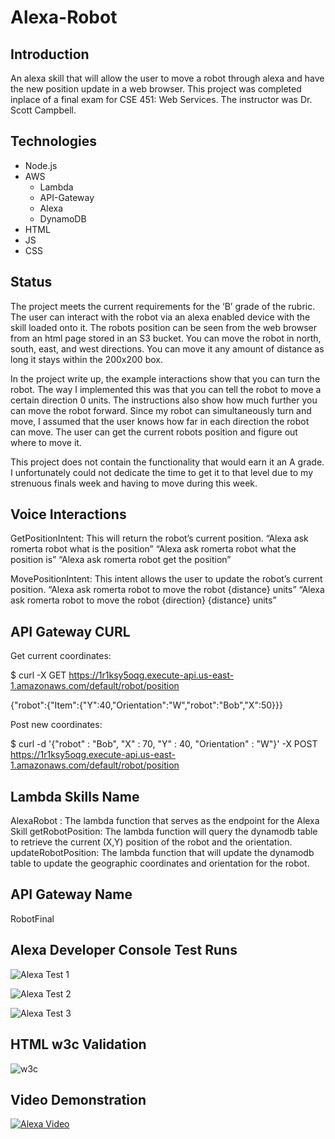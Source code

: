 # Alexa-Robot
## Introduction
An alexa skill that will allow the user to move a robot through alexa and have the new position update in a web browser. This project 
was completed inplace of a final exam for CSE 451: Web Services. The instructor was Dr. Scott Campbell.

## Technologies
* Node.js
* AWS
  * Lambda
  * API-Gateway
  * Alexa
  * DynamoDB
* HTML
* JS
* CSS

## Status
The project meets the current requirements for the ‘B’ grade of the rubric. The user can interact with the robot via an alexa enabled device with the skill loaded onto it. The robots position can be seen from the web browser from an html page stored in an S3 bucket. You can move the robot in north, south, east, and west directions. You can move it any amount of distance as long it stays within the 200x200 box.

In the project write up, the example interactions show that you can turn the robot. The way I implemented this was that you can tell the robot to move a certain direction 0 units. The instructions also show how much further you can move the robot forward. Since my robot can simultaneously turn and move, I assumed that the user knows how far in each direction the robot can move. The user can get the current robots position and figure out where to move it. 

This project does not contain the functionality that would earn it an A grade. I unfortunately could not dedicate the time to get it to that level due to my strenuous finals week and having to move during this week.

## Voice Interactions
GetPositionIntent: This will return the robot’s current position.
“Alexa ask romerta robot what is the position”
“Alexa ask romerta robot what the position is”
“Alexa ask romerta robot get the position”

MovePositionIntent: This intent allows the user to update the robot’s current position.
“Alexa ask romerta robot to move the robot {distance} units”
“Alexa ask romerta robot to move the robot {direction} {distance} units”

## API Gateway CURL
Get current coordinates:

$ curl -X GET https://1r1ksy5oqg.execute-api.us-east-1.amazonaws.com/default/robot/position

{"robot":{"Item":{"Y":40,"Orientation":"W","robot":"Bob","X":50}}}

Post new coordinates:

$ curl -d '{"robot" : "Bob", "X" : 70, "Y" : 40, "Orientation" : "W"}' -X POST https://1r1ksy5oqg.execute-api.us-east-1.amazonaws.com/default/robot/position


## Lambda Skills Name
AlexaRobot : The lambda function that serves as the endpoint for the Alexa Skill
getRobotPosition: The lambda function will query the dynamodb table to retrieve the current (X,Y) position of the robot and the orientation.
updateRobotPosition: The lambda function that will update the dynamodb table to update the geographic coordinates and orientation for the robot.

## API Gateway Name
RobotFinal

## Alexa Developer Console Test Runs
![Alexa Test 1](https://github.com/Tim-Romer/Alexa-Robot/blob/master/alexa_test1.PNG)

![Alexa Test 2](https://github.com/Tim-Romer/Alexa-Robot/blob/master/alexa_test2.PNG)

![Alexa Test 3](https://github.com/Tim-Romer/Alexa-Robot/blob/master/alexa_test3.PNG)

## HTML w3c Validation
![w3c](https://github.com/Tim-Romer/Alexa-Robot/blob/master/w3c_validation.PNG)

## Video Demonstration
[![Alexa Video](http://img.youtube.com/vi/Pfbc1qADMDE/0.jpg)](https://youtu.be/Pfbc1qADMDE "Alexa Robot Video Demonstration")



